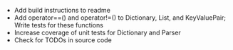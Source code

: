 - Add build instructions to readme
- Add operator==() and operator!=() to Dictionary, List, and KeyValuePair; Write tests for these functions
- Increase coverage of unit tests for Dictionary and Parser
- Check for TODOs in source code
